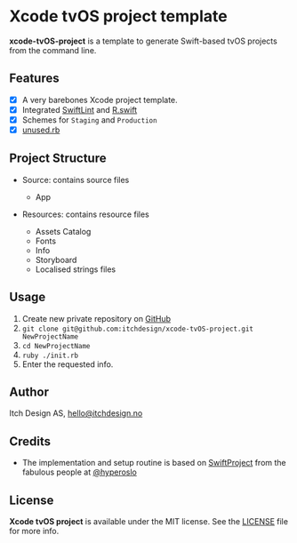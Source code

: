 # Xcode tvOS project template

**xcode-tvOS-project** is a template to generate Swift-based tvOS projects from the
command line.

## Features

- [x] A very barebones Xcode project template.
- [x] Integrated [SwiftLint](https://github.com/realm/SwiftLint) and [R.swift](https://github.com/mac-cain13/R.swift)
- [x] Schemes for `Staging` and `Production`
- [x] [unused.rb](https://github.com/PaulTaykalo/swift-scripts)

## Project Structure

- Source: contains source files
	- App

- Resources: contains resource files
	- Assets Catalog
	- Fonts
	- Info 
	- Storyboard
	- Localised strings files

## Usage
1. Create new private repository on [GitHub](https://github.com/organizations/itchdesign/repositories/new)
1. `git clone git@github.com:itchdesign/xcode-tvOS-project.git NewProjectName`
2. `cd NewProjectName`
3. `ruby ./init.rb`
4. Enter the requested info.

## Author

Itch Design AS, hello@itchdesign.no

## Credits

- The implementation and setup routine is based on [SwiftProject](https://github.com/hyperoslo/SwiftProject) from the fabulous people at [@hyperoslo](https://github.com/hyperoslo)

## License

**Xcode tvOS project** is available under the MIT license. See the [LICENSE](https://github.com/itchdesign/xcode-tvos-project/blob/master/LICENSE.md) file for more info.
